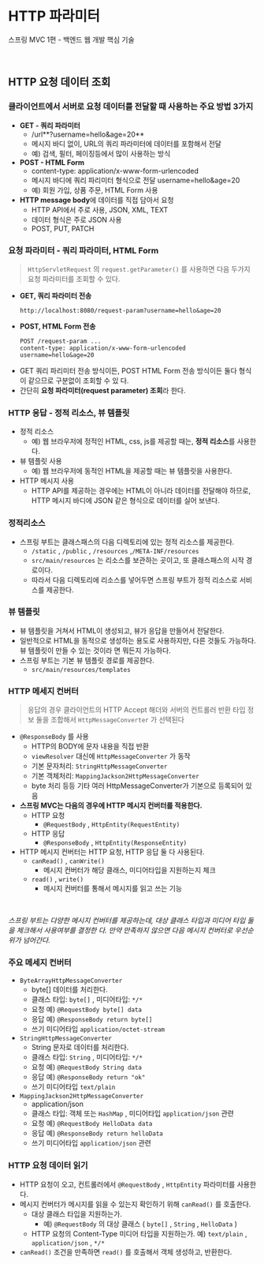 # HTTP 파라미터
스프링 MVC 1편 - 백엔드 웹 개발 핵심 기술

<br>

## HTTP 요청 데이터 조회

### 클라이언트에서 서버로 요청 데이터를 전달할 때 사용하는 주요 방법 3가지
* **GET - 쿼리 파라미터**
  * /url**?username=hello&age=20**
  * 메시지 바디 없이, URL의 쿼리 파라미터에 데이터를 포함해서 전달
  * 예) 검색, 필터, 페이징등에서 많이 사용하는 방식
* **POST - HTML Form**
  * content-type: application/x-www-form-urlencoded
  * 메시지 바디에 쿼리 파리미터 형식으로 전달 username=hello&age=20
  * 예) 회원 가입, 상품 주문, HTML Form 사용
* **HTTP message body**에 데이터를 직접 담아서 요청
  * HTTP API에서 주로 사용, JSON, XML, TEXT
  * 데이터 형식은 주로 JSON 사용
  * POST, PUT, PATCH

### 요청 파라미터 - 쿼리 파라미터, HTML Form
> `HttpServletRequest` 의 `request.getParameter()` 를 사용하면 다음 두가지 요청 파라미터를 조회할 수 있다.
* **GET, 쿼리 파라미터 전송**
  ```
  http://localhost:8080/request-param?username=hello&age=20
  ```
* **POST, HTML Form 전송**
  ```
  POST /request-param ...
  content-type: application/x-www-form-urlencoded
  username=hello&age=20
  ```
* GET 쿼리 파리미터 전송 방식이든, POST HTML Form 전송 방식이든 둘다 형식이 같으므로 구분없이 조회할 수 있 다.
* 간단히 **요청 파라미터(request parameter) 조회**라 한다.

### HTTP 응답 - 정적 리소스, 뷰 템플릿
* 정적 리소스
  * 예) 웹 브라우저에 정적인 HTML, css, js를 제공할 때는, **정적 리소스**를 사용한다.
* 뷰 템플릿 사용
  * 예) 웹 브라우저에 동적인 HTML을 제공할 때는 뷰 템플릿을 사용한다.
* HTTP 메시지 사용
   * HTTP API를 제공하는 경우에는 HTML이 아니라 데이터를 전달해야 하므로, HTTP 메시지 바디에 JSON 같은 형식으로 데이터를 실어 보낸다.

### 정적리소스
* 스프링 부트는 클래스패스의 다음 디렉토리에 있는 정적 리소스를 제공한다.
   * `/static` , `/public` , `/resources` ,`/META-INF/resources`
   * `src/main/resources` 는 리소스를 보관하는 곳이고, 또 클래스패스의 시작 경로이다.
   * 따라서 다음 디렉토리에 리소스를 넣어두면 스프링 부트가 정적 리소스로 서비스를 제공한다.

### 뷰 템플릿
* 뷰 템플릿을 거쳐서 HTML이 생성되고, 뷰가 응답을 만들어서 전달한다.
* 일반적으로 HTML을 동적으로 생성하는 용도로 사용하지만, 다른 것들도 가능하다. 뷰 템플릿이 만들 수 있는 것이라 면 뭐든지 가능하다.
* 스프링 부트는 기본 뷰 템플릿 경로를 제공한다.
  * `src/main/resources/templates`

### HTTP 메세지 컨버터
>  응답의 경우 클라이언트의 HTTP Accept 해더와 서버의 컨트롤러 반환 타입 정보 둘을 조합해서 `HttpMessageConverter` 가 선택된다
* `@ResponseBody` 를 사용
  * HTTP의 BODY에 문자 내용을 직접 반환
  * `viewResolver` 대신에 `HttpMessageConverter` 가 동작
  * 기본 문자처리: `StringHttpMessageConverter`
  * 기본 객체처리: `MappingJackson2HttpMessageConverter`
  * byte 처리 등등 기타 여러 HttpMessageConverter가 기본으로 등록되어 있음
* **스프링 MVC는 다음의 경우에 HTTP 메시지 컨버터를 적용한다.**
  * HTTP 요청
    * `@RequestBody` , `HttpEntity(RequestEntity)`
  * HTTP 응답
    * `@ResponseBody` , `HttpEntity(ResponseEntity)`
* HTTP 메시지 컨버터는 HTTP 요청, HTTP 응답 둘 다 사용된다.
  * `canRead()` , `canWrite()`
    * 메시지 컨버터가 해당 클래스, 미디어타입을 지원하는지 체크
  * `read()` , `write()`
     * 메시지 컨버터를 통해서 메시지를 읽고 쓰는 기능

<br>
     
*스프링 부트는 다양한 메시지 컨버터를 제공하는데, 대상 클래스 타입과 미디어 타입 둘을 체크해서 사용여부를 결정한 다. 만약 만족하지 않으면 다음 메시지 컨버터로 우선순위가 넘어간다.*

### 주요 메세지 컨버터
* `ByteArrayHttpMessageConverter`
  * byte[] 데이터를 처리한다.
  * 클래스 타입: `byte[]` , 미디어타입: `*/*`
  * 요청 예) `@RequestBody byte[] data`
  * 응답 예) `@ResponseBody return byte[]`
  * 쓰기 미디어타입 `application/octet-stream`
* `StringHttpMessageConverter`
  * String 문자로 데이터를 처리한다.
  * 클래스 타입: `String` , 미디어타입: `*/*`
  * 요청 예) `@RequestBody String data`
  * 응답 예) `@ResponseBody return "ok"`
  * 쓰기 미디어타입 `text/plain`
* `MappingJackson2HttpMessageConverter`
  * application/json
  * 클래스 타입: 객체 또는 `HashMap` , 미디어타입 `application/json` 관련
  * 요청 예) `@RequestBody HelloData data`
  * 응답 예) `@ResponseBody return helloData`
  * 쓰기 미디어타입 `application/json` 관련

### HTTP 요청 데이터 읽기
* HTTP 요청이 오고, 컨트롤러에서 `@RequestBody` , `HttpEntity` 파라미터를 사용한다.
* 메시지 컨버터가 메시지를 읽을 수 있는지 확인하기 위해 `canRead()` 를 호출한다.
  * 대상 클래스 타입을 지원하는가.
    * 예) `@RequestBody` 의 대상 클래스 ( `byte[]` , `String` , `HelloData` )
  * HTTP 요청의 Content-Type 미디어 타입을 지원하는가. 예) `text/plain` , `application/json` , `*/*`
* `canRead()` 조건을 만족하면 `read()` 를 호출해서 객체 생성하고, 반환한다.
